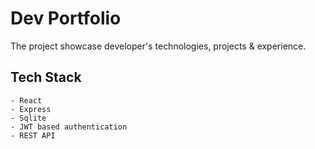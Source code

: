 # Dev Portfolio

The project showcase developer's technologies, projects & experience. 

## Tech Stack

    - React
    - Express 
    - Sqlite
    - JWT based authentication
    - REST API
